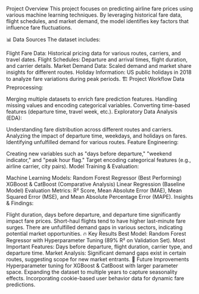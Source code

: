 Project Overview
This project focuses on predicting airline fare prices using various machine learning techniques. By leveraging historical fare data, flight schedules, and market demand, the model identifies key factors that influence fare fluctuations.

📊 Data Sources
The dataset includes:

Flight Fare Data: Historical pricing data for various routes, carriers, and travel dates.
Flight Schedules: Departure and arrival times, flight duration, and carrier details.
Market Demand Data: Scaled demand and market share insights for different routes.
Holiday Information: US public holidays in 2018 to analyze fare variations during peak periods.
🏗️ Project Workflow
Data Preprocessing:

Merging multiple datasets to enrich fare prediction features.
Handling missing values and encoding categorical variables.
Converting time-based features (departure time, travel week, etc.).
Exploratory Data Analysis (EDA):

Understanding fare distribution across different routes and carriers.
Analyzing the impact of departure time, weekdays, and holidays on fares.
Identifying unfulfilled demand for various routes.
Feature Engineering:

Creating new variables such as "days before departure," "weekend indicator," and "peak hour flag."
Target encoding categorical features (e.g., airline carrier, city pairs).
Model Training & Evaluation:

Machine Learning Models:
Random Forest Regressor (Best Performing)
XGBoost & CatBoost (Comparative Analysis)
Linear Regression (Baseline Model)
Evaluation Metrics:
R² Score, Mean Absolute Error (MAE), Mean Squared Error (MSE), and Mean Absolute Percentage Error (MAPE).
Insights & Findings:

Flight duration, days before departure, and departure time significantly impact fare prices.
Short-haul flights tend to have higher last-minute fare surges.
There are unfulfilled demand gaps in various sectors, indicating potential market opportunities.
🔥 Key Results
Best Model: Random Forest Regressor with Hyperparameter Tuning (89% R² on Validation Set).
Most Important Features: Days before departure, flight duration, carrier type, and departure time.
Market Analysis: Significant demand gaps exist in certain routes, suggesting scope for new market entrants.
📌 Future Improvements
Hyperparameter tuning for XGBoost & CatBoost with larger parameter space.
Expanding the dataset to multiple years to capture seasonality effects.
Incorporating cookie-based user behavior data for dynamic fare predictions.
